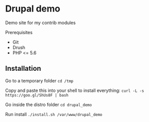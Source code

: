 # Drupal demo
Demo site for my contrib modules

Prerequisites

- Git
- Drush
- PHP <= 5.6

## Installation

Go to a temporary folder
`cd /tmp`

Copy and paste this into your shell to install everything:
`curl -L -s https://goo.gl/ShUs8F | bash`

Go inside the distro folder
`cd drupal_demo`

Run install
`./install.sh /var/www/drupal_demo`
